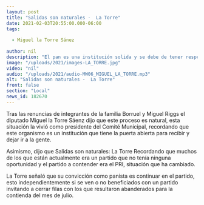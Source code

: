 ```yaml
---
layout: post
title: "Salidas son naturales -  La Torre"
date: 2021-02-03T20:55:00.000-06:00
tags:
  
  - Miguel la Torre Sánez
  
author: nil
description: "El pan es una institución solida y se debe de tener respeto. "
image: "/uploads/2021/images-LA_TORRE.jpg"
video: "nil"
audio: "/uploads/2021/audio-MW06_MIGUEL_LA_TORRE.mp3"
alt: "Salidas son naturales -  La Torre"
front: false
section: "Local"
news_id: 182670
---
```


Tras las renuncias de integrantes de la familia Borruel y Miguel Riggs el diputado Miguel la Torre Sáenz dijo que este proceso es natural, esta situación la vivió como presidente del Comité Municipal, recordando que este organismo es un institución que tiene la puerta abierta para recibir y dejar ir a la gente.

Asimismo, dijo que Salidas son naturales: La Torre Recordando que muchos de los que están actualmente era un partido que no tenía ninguna oportunidad y el partido a contender era el PRI, situación que ha cambiado.

La Torre señaló que su convicción como panista es continuar en el partido, esto independientemente si se ven o no beneficiados con un partido invitando a cerrar filas con los que resultaron abanderados para la contienda del mes de julio.